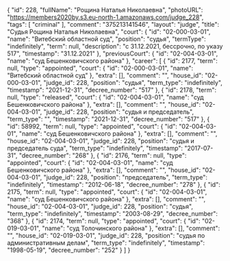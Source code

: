 {
    "id": 228,
    "fullName": "Рощина Наталья Николаевна",
    "photoURL": "https://members2020by.s3.eu-north-1.amazonaws.com/judge_228",
    "tags": [
        "criminal"
    ],
    "comment": "375213141546",
    "layout": "judge",
    "title": "Судья Рощина Наталья Николаевна",
    "court": {
        "id": "02-000-03-01",
        "name": "Витебский областной суд",
        "position": "судья",
        "termType": "indefinitely",
        "term": null,
        "description": "c 31.12.2021, бессрочно, по указу 517",
        "timestamp": "31.12.2021"
    },
    "previousCourt": {
        "id": "02-004-03-01",
        "name": "суд Бешенковичского района"
    },
    "career": [
        {
            "id": 2177,
            "term": null,
            "type": "appointed",
            "court": {
                "id": "02-000-03-01",
                "name": "Витебский областной суд"
            },
            "extra": [],
            "comment": "",
            "house_id": "02-000-03-01",
            "judge_id": 228,
            "position": "судья",
            "term_type": "indefinitely",
            "timestamp": "2021-12-31",
            "decree_number": "517"
        },
        {
            "id": 2178,
            "term": null,
            "type": "released",
            "court": {
                "id": "02-004-03-01",
                "name": "суд Бешенковичского района"
            },
            "extra": [],
            "comment": "",
            "house_id": "02-004-03-01",
            "judge_id": 228,
            "position": "судья и председатель",
            "term_type": "",
            "timestamp": "2021-12-31",
            "decree_number": "517"
        },
        {
            "id": 58992,
            "term": null,
            "type": "appointed",
            "court": {
                "id": "02-004-03-01",
                "name": "суд Бешенковичского района"
            },
            "extra": [],
            "comment": "",
            "house_id": "02-004-03-01",
            "judge_id": 228,
            "position": "судья и председатель суда",
            "term_type": "indefinitely",
            "timestamp": "2017-07-31",
            "decree_number": "268"
        },
        {
            "id": 2176,
            "term": null,
            "type": "appointed",
            "court": {
                "id": "02-004-03-01",
                "name": "суд Бешенковичского района"
            },
            "extra": [],
            "comment": "",
            "house_id": "02-004-03-01",
            "judge_id": 228,
            "position": "председатель",
            "term_type": "indefinitely",
            "timestamp": "2012-06-18",
            "decree_number": "278"
        },
        {
            "id": 2175,
            "term": null,
            "type": "appointed",
            "court": {
                "id": "02-004-03-01",
                "name": "суд Бешенковичского района"
            },
            "extra": [],
            "comment": "",
            "house_id": "02-004-03-01",
            "judge_id": 228,
            "position": "судья",
            "term_type": "indefinitely",
            "timestamp": "2003-08-29",
            "decree_number": "368"
        },
        {
            "id": 2174,
            "term": null,
            "type": "appointed",
            "court": {
                "id": "02-019-03-01",
                "name": "суд Толочинского района"
            },
            "extra": [],
            "comment": "",
            "house_id": "02-019-03-01",
            "judge_id": 228,
            "position": "судья по административным делам",
            "term_type": "indefinitely",
            "timestamp": "1998-05-19",
            "decree_number": "252"
        }
    ]
}